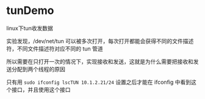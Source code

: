 # tunDemo
linux下tun收发数据

实验发现，/dev/net/tun 可以被多次打开，每次打开都能会获得不同的文件描述符，不同文件描述符对应不同的 tun 管道

所以需要在只打开一次的情况下，实现接收和发送，这就是为什么需要把接收和发送分配到两个线程的原因

只有用 `sudo ifconfig lscTUN 10.1.2.21/24` 设置之后才能在 ifconfig 中看到这个接口，并且使用这个接口